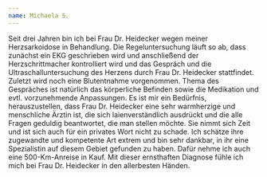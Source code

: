 ```yaml
---
name: Michaela S.
---
```

Seit drei Jahren bin ich bei Frau Dr. Heidecker wegen meiner Herzsarkoidose in Behandlung. 
Die Regeluntersuchung läuft so ab, dass zunächst ein EKG geschrieben wird und anschließend der Herzschrittmacher 
kontrolliert wird und das Gespräch und die Ultraschalluntersuchung des Herzens durch Frau Dr. Heidecker stattfindet. 
Zuletzt wird noch eine Blutentnahme vorgenommen. 
Thema des Gespräches ist natürlich das körperliche Befinden sowie die Medikation und evtl. vorzunehmende Anpassungen.
Es ist mir ein Bedürfnis, herauszustellen, dass Frau Dr. Heidecker eine sehr warmherzige und menschliche Ärztin ist, 
die sich laienverständlich ausdrückt und die alle Fragen geduldig beantwortet, die man stellen möchte. 
Sie nimmt sich Zeit und ist sich auch für ein privates Wort nicht zu schade. Ich schätze ihre zugewandte und 
kompetente Art extrem und bin sehr dankbar, in ihr eine Spezialistin auf diesem Gebiet gefunden zu haben. 
Dafür nehme ich auch eine 500-Km-Anreise in Kauf. Mit dieser ernsthaften Diagnose fühle ich mich bei Frau Dr. Heidecker in den allerbesten Händen.